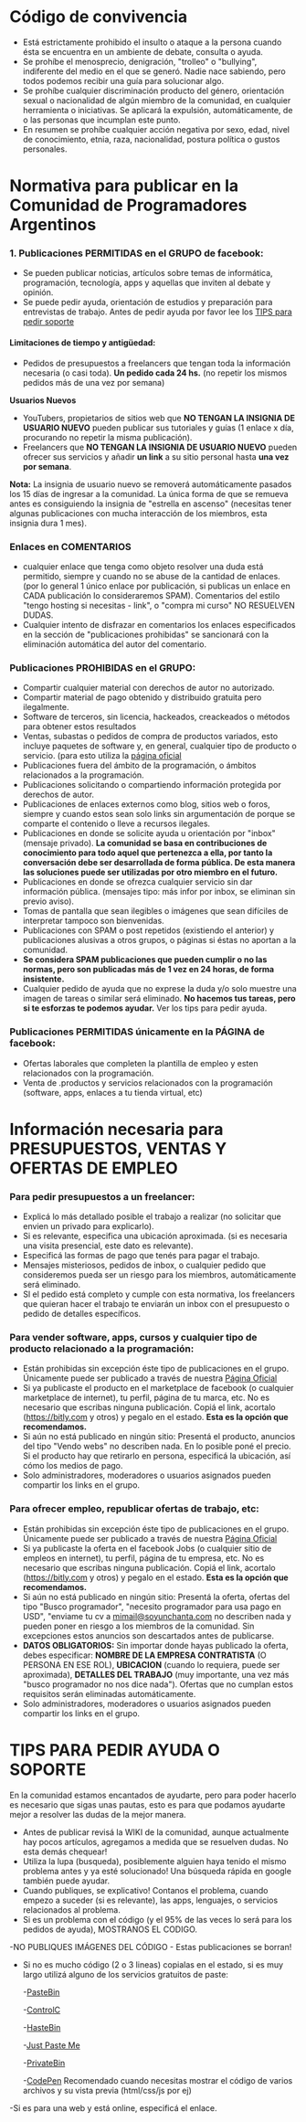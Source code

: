 # Código de convivencia

* Está estrictamente prohibido el insulto o ataque a la persona cuando ésta se encuentra en un ambiente de debate, consulta o ayuda. 
* Se prohíbe el menosprecio, denigración, "trolleo" o "bullying", indiferente del medio en el que se generó. Nadie nace sabiendo, pero todos podemos recibir una guía para solucionar algo.
* Se prohíbe cualquier discriminación producto del género, orientación sexual o nacionalidad de algún miembro de la comunidad, en cualquier herramienta o iniciativas. Se aplicará la expulsión, automáticamente, de o las personas que incumplan este punto.
* En resumen se prohíbe cualquier acción negativa por sexo, edad, nivel de conocimiento, etnia, raza, nacionalidad, postura política o gustos personales.


# Normativa para publicar en la Comunidad de Programadores Argentinos

### 1. Publicaciones PERMITIDAS en el GRUPO de facebook:
* Se pueden publicar noticias, artículos sobre temas de informática, programación, tecnología, apps y aquellas que inviten al debate y opinión.
* Se puede pedir ayuda, orientación de estudios y preparación para entrevistas de trabajo. Antes de pedir ayuda por favor lee los [TIPS para pedir soporte](#)

#### Limitaciones de tiempo y antigüedad:
* Pedidos de presupuestos a freelancers que tengan toda la información necesaria (o casi toda). **Un pedido cada 24 hs.** (no repetir los mismos pedidos más de una vez por semana)

**Usuarios Nuevos**
* YouTubers, propietarios de sitios web que **NO TENGAN LA INSIGNIA DE USUARIO NUEVO**  pueden publicar sus tutoriales y guías (1 enlace x día, procurando no repetir la misma publicación).
* Freelancers que **NO TENGAN LA INSIGNIA DE USUARIO NUEVO** pueden ofrecer sus servicios y añadir **un link** a su sitio personal hasta **una vez por semana**.

**Nota:** La insignia de usuario nuevo se removerá automáticamente pasados los 15 días de ingresar a la comunidad. La única forma de que se remueva antes es consiguiendo la insignia de "estrella en ascenso" (necesitas tener algunas publicaciones con mucha interacción de los miembros, esta insignia dura 1 mes).


### Enlaces en COMENTARIOS
* cualquier enlace que tenga como objeto resolver una duda está permitido, siempre y cuando no se abuse de la cantidad de enlaces. (por lo general 1 único enlace por publicación, si publicas un enlace en CADA publicación lo consideraremos SPAM). Comentarios del estilo "tengo hosting si necesitas - link", o "compra mi curso" NO RESUELVEN DUDAS.
* Cualquier intento de disfrazar en comentarios los enlaces especificados en la sección de "publicaciones prohibidas" se sancionará con la eliminación automática del autor del comentario.

### Publicaciones PROHIBIDAS en el GRUPO:

* Compartir cualquier material con derechos de autor no autorizado. 
* Compartir material de pago obtenido y distribuido gratuita pero ilegalmente.
* Software de terceros, sin licencia, hackeados, creackeados o métodos para obtener estos resultados
* Ventas, subastas o pedidos de compra de productos variados, esto incluye paquetes de software y, en general, cualquier tipo de producto o servicio. (para esto utiliza la [página oficial](https://facebook.comcoperarg)
* Publicaciones fuera del ámbito de la programación, o ámbitos relacionados a la programación.
* Publicaciones solicitando o compartiendo información protegida por derechos de autor.
* Publicaciones de enlaces externos como blog, sitios web o foros, siempre y cuando estos sean solo links sin argumentación de porque se comparte el contenido o lleve a recursos ilegales.
* Publicaciones en donde se solicite ayuda u orientación por "inbox" (mensaje privado). 
**La comunidad se basa en contribuciones de conocimiento para todo aquel que pertenezca a ella, por tanto la conversación debe ser desarrollada de forma pública. De esta manera las soluciones puede ser utilizadas por otro miembro en el futuro.**
* Publicaciones en donde se ofrezca cualquier servicio sin dar información pública. (mensajes tipo: más infor por inbox, se eliminan sin previo aviso).
* Tomas de pantalla que sean ilegibles o imágenes que sean difíciles de interpretar tampoco son bienvenidas.
* Publicaciones con SPAM o post repetidos (existiendo el anterior) y publicaciones alusivas a otros grupos, o páginas si éstas no aportan a la comunidad.
* **Se considera SPAM publicaciones que pueden cumplir o no las normas, pero son publicadas más de 1 vez en 24 horas, de forma insistente.**
* Cualquier pedido de ayuda que no exprese la duda y/o solo muestre una imagen de tareas o similar será eliminado. **No hacemos tus tareas, pero si te esforzas te podemos ayudar.** Ver los tips para pedir ayuda.

### Publicaciones PERMITIDAS únicamente en la PÁGINA de facebook:
* Ofertas laborales que completen la plantilla de empleo y esten relacionados con la programación.
* Venta de .productos y servicios relacionados con la programación (software, apps, enlaces a tu tienda virtual, etc)

# Información necesaria para PRESUPUESTOS, VENTAS Y OFERTAS DE EMPLEO

### Para pedir presupuestos a un freelancer:

* Explicá lo más detallado posible el trabajo a realizar (no solicitar que envien un privado para explicarlo).    
* Si es relevante, especifica una ubicación aproximada. (si es necesaria una visita presencial, este dato es relevante).    
* Especificá las formas de pago que tenés para pagar el trabajo.    
* Mensajes misteriosos, pedidos de inbox, o cualquier pedido que consideremos pueda ser un riesgo para los miembros, automáticamente será eliminado.    
* Sl el pedido está completo y cumple con esta normativa, los freelancers que quieran hacer el trabajo te enviarán un inbox con el presupuesto o pedido de detalles específicos.
    
  
### Para vender software, apps, cursos y cualquier tipo de producto relacionado a la programación:

* Están prohibidas sin excepción éste tipo de publicaciones en el grupo. Únicamente puede ser publicado a través de nuestra [Página Oficial](https://facebook.com/coperarg)
* Si ya publicaste el producto en el marketplace de facebook (o cualquier marketplace de internet), tu perfil, página de tu marca, etc. No es necesario que escribas ninguna publicación. Copiá el link, acortalo (https://bitly.com y otros) y pegalo en el estado. **Esta es la opción que recomendamos.**
* Si aún no está publicado en ningún sitio: Presentá el producto, anuncios del tipo "Vendo webs" no describen nada. En lo posible poné el precio. Si el producto hay que retirarlo en persona, especificá la ubicación, así cómo los medios de pago.
* Solo administradores, moderadores o usuarios asignados pueden compartir los links en el grupo.
  
### Para ofrecer empleo, republicar ofertas de trabajo, etc:

* Están prohibidas sin excepción éste tipo de publicaciones en el grupo. Únicamente puede ser publicado a través de nuestra [Página Oficial](https://facebook.com/coperarg)
* Si ya publicaste la oferta en el facebook Jobs (o cualquier sitio de empleos en internet), tu perfil, página de tu empresa, etc. No es necesario que escribas ninguna publicación. Copiá el link, acortalo (https://bitly.com y otros) y pegalo en el estado. **Esta es la opción que recomendamos.**
* Si aún no está publicado en ningún sitio: Presentá la oferta, ofertas del tipo "Busco programador", "necesito programador para usa pago  en USD", "enviame tu cv a mimail@soyunchanta.com no describen nada y pueden poner en riesgo a los miembros de la comunidad. Sin excepciones estos anuncios son descartados antes de publicarse.
* **DATOS OBLIGATORIOS:** Sin importar donde hayas publicado la oferta, debes especificar: **NOMBRE DE LA EMPRESA CONTRATISTA** (O PERSONA EN ESE ROL), **UBICACION** (cuando lo requiera, puede ser aproximada), **DETALLES DEL TRABAJO** (muy importante, una vez más "busco programador no nos dice nada"). Ofertas que no cumplan estos requisitos serán eliminadas automáticamente.
* Solo administradores, moderadores o usuarios asignados pueden compartir los links en el grupo.
  
 # TIPS PARA PEDIR AYUDA O SOPORTE
 
 En la comunidad estamos encantados de ayudarte, pero para poder hacerlo es necesario que sigas unas pautas, esto es para que podamos ayudarte mejor a resolver las dudas de la mejor manera.
 
 * Antes de publicar revisá la WIKI de la comunidad, aunque actualmente hay pocos artículos, agregamos a medida que se resuelven dudas. No esta demás chequear!
 * Utiliza la lupa (busqueda), posiblemente alguien haya tenido el mismo problema antes y ya esté solucionado! Una búsqueda rápida en google también puede ayudar.
 * Cuando publiques, se explicativo! Contanos el problema,  cuando empezo a suceder (si es relevante), las apps, lenguajes, o servicios relacionados al problema.
 * Si es un problema con el código (y el 95% de las veces lo será para los pedidos de ayuda), MOSTRANOS EL CODIGO. 
 
  -NO PUBLIQUES IMÁGENES DEL CÓDIGO - Estas publicaciones se borran!
  
  - Si no es mucho código (2 o 3 lineas) copialas en el estado, si es muy largo utilizá alguno de los servicios gratuitos de paste:
  
    -[PasteBin](https://pastebin.com)
    
    -[ControlC](https://controlc.com/)
    
    -[HasteBin](https://hastebin.com/)
    
    -[Just Paste Me](https://justpaste.me/)
    
    -[PrivateBin](https://privatebin.net/)
    
    -[CodePen](https://codepen.io) Recomendado cuando necesitas mostrar el código de varios archivos y su vista previa (html/css/js por ej)
    
  -Si es para una web y está online, especificá el enlace. 
